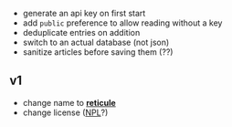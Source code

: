 - generate an api key on first start
- add `public` preference to allow reading without a key
- deduplicate entries on addition
- switch to an actual database (not json)
- sanitize articles before saving them (??)

## v1
- change name to [**reticule**](https://en.wikipedia.org/wiki/Reticule_(handbag))
- change license ([NPL](https://thufie.lain.haus/NPL.html)?)

